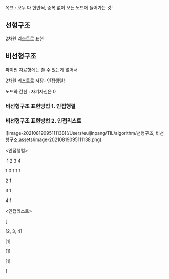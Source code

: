 목표 : 모두 다 한번씩, 중복 없이 모든 노드에 들어가는 것!



## 선형구조

2차원 리스트로 표현



## 비선형구조

파이썬 자료형에는 쓸 수 있는게 없어서

2차원 리스트로 저장- 인접행렬!

노드와 간선 : 자기자신은 0



### 비선형구조 표현방법 1. 인접행렬

### 비선형구조 표현방법 2. 인접리스트



![image-20210819095111138](/Users/euijinpang/TIL/algorithm/선형구조, 비선형구조.assets/image-20210819095111138.png)

 



<인접행렬>

​       1        2        3       4   

1      0       1        1       1

2      1     

3      1

4      1



<인접리스트>

[

[2, 3, 4]

[1]

[1]

[1]

]
